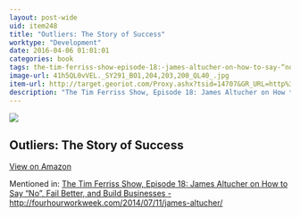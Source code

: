 ```yaml
---
layout: post-wide
uid: item248
title: "Outliers: The Story of Success"
worktype: "Development"
date: 2016-04-06 01:01:01
categories: book
tags: the-tim-ferriss-show-episode-18:-james-altucher-on-how-to-say-“no”-fail-better-and-build-businesses--http://fourhourworkweek.com/2014/07/11/james-altucher/
image-url: 41h5QL0vVEL._SY291_BO1,204,203,200_QL40_.jpg
item-url: http://target.georiot.com/Proxy.ashx?tsid=14707&GR_URL=http%3A%2F%2Fwww.amazon.com%2FOutliers-Story-Success-Malcolm-Gladwell%2Fdp%2F0316017930
description: "The Tim Ferriss Show, Episode 18: James Altucher on How to Say “No”, Fail Better, and Build Businesses - http://fourhourworkweek.com/2014/07/11/james-altucher/"
---
```

<a href="http://target.georiot.com/Proxy.ashx?tsid=14707&GR_URL=http%3A%2F%2Fwww.amazon.com%2FOutliers-Story-Success-Malcolm-Gladwell%2Fdp%2F0316017930" target="blank"><img src="../../../../img/thumbs/41h5QL0vVEL._SY291_BO1,204,203,200_QL40_.jpg" class="prod-img"></a>
<h2>Outliers: The Story of Success</h2>
<p><a class="btn btn-primary" href="http://target.georiot.com/Proxy.ashx?tsid=14707&GR_URL=http%3A%2F%2Fwww.amazon.com%2FOutliers-Story-Success-Malcolm-Gladwell%2Fdp%2F0316017930" target="blank">View on Amazon</a><p>
<p>Mentioned in: <a href="http://fourhourworkweek.com/2014/07/11/james-altucher/" target="blank">The Tim Ferriss Show, Episode 18: James Altucher on How to Say “No”, Fail Better, and Build Businesses - http://fourhourworkweek.com/2014/07/11/james-altucher/</a></p>

